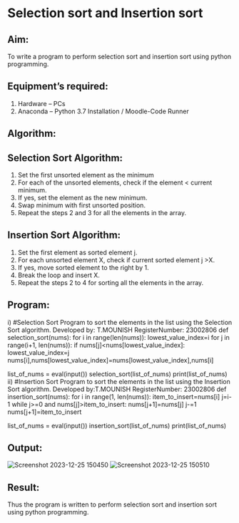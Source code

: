 # Selection sort and Insertion sort
## Aim:
To write a program to perform selection sort and insertion sort using python programming.
## Equipment’s required:
1.	Hardware – PCs
2.	Anaconda – Python 3.7 Installation / Moodle-Code Runner
## Algorithm:
## Selection Sort Algorithm:
1.	Set the first unsorted element as the minimum
2.	For each of the unsorted elements, check if the element < current minimum.
3.	If yes, set the element as the new minimum.
4.	Swap minimum with first unsorted position.
5.	Repeat the steps 2 and 3 for all the elements in the array.
## Insertion Sort Algorithm:
1.	Set the first element as sorted element j.
2.	For each unsorted element X, check if current sorted element j >X.
3.	If yes, move sorted element to the right by 1.
4.	Break the loop and insert X.
5.	Repeat the steps 2 to 4 for sorting all the elements in the array.
## Program:
i)	#Selection Sort
Program to sort the elements in the list using the Selection Sort algorithm.
Developed by: T.MOUNISH 
RegisterNumber: 23002806
def selection_sort(nums):
    for i in range(len(nums)):
        lowest_value_index=i
        for j in range(i+1, len(nums)):
            if nums[j]<nums[lowest_value_index]:
                lowest_value_index=j
        nums[i],nums[lowest_value_index]=nums[lowest_value_index],nums[i]
    
    
    
    
list_of_nums = eval(input())
selection_sort(list_of_nums)
print(list_of_nums)
ii)	#Insertion Sort 
Program to sort the elements in the list using the Insertion Sort algorithm.
Developed by:T.MOUNISH
RegisterNumber: 23002806
def insertion_sort(nums):
    for i in range(1, len(nums)):
        item_to_insert=nums[i]
        j=i-1
        while j>=0 and nums[j]>item_to_insert:
            nums[j+1]=nums[j]
            j-=1
        nums[j+1]=item_to_insert
    
    
    
    
list_of_nums = eval(input())
insertion_sort(list_of_nums)
print(list_of_nums)

## Output:
![Screenshot 2023-12-25 150450](https://github.com/MounishT/Sorting-Algorithm/assets/138955798/a1e1946b-4e11-409c-9601-7393b77cb43a)
![Screenshot 2023-12-25 150510](https://github.com/MounishT/Sorting-Algorithm/assets/138955798/56eadd12-99e8-41d5-8134-afdc3738297c)


## Result:
Thus the program is written to perform selection sort and insertion sort using python programming.
